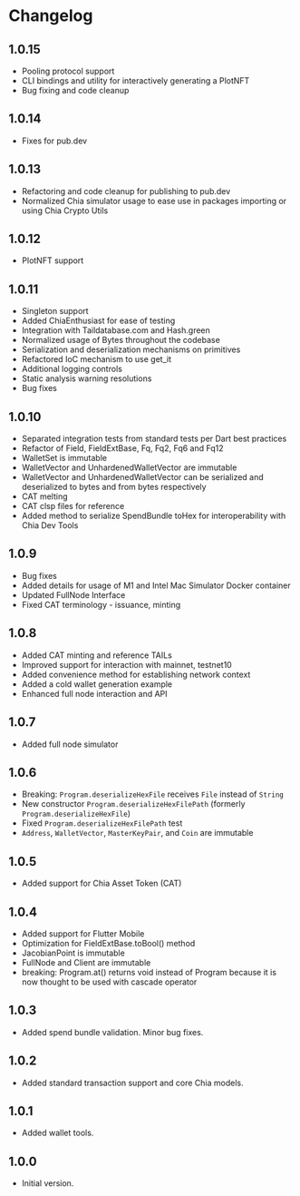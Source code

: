 # Changelog

## 1.0.15

- Pooling protocol support
- CLI bindings and utility for interactively generating a PlotNFT
- Bug fixing and code cleanup

## 1.0.14

- Fixes for pub.dev

## 1.0.13

- Refactoring and code cleanup for publishing to pub.dev
- Normalized Chia simulator usage to ease use in packages importing or using Chia Crypto Utils

## 1.0.12

- PlotNFT support

## 1.0.11

- Singleton support
- Added ChiaEnthusiast for ease of testing
- Integration with Taildatabase.com and Hash.green
- Normalized usage of Bytes throughout the codebase
- Serialization and deserialization mechanisms on primitives
- Refactored IoC mechanism to use get_it
- Additional logging controls
- Static analysis warning resolutions
- Bug fixes

## 1.0.10

- Separated integration tests from standard tests per Dart best practices
- Refactor of Field, FieldExtBase, Fq, Fq2, Fq6 and Fq12
- WalletSet is immutable
- WalletVector and UnhardenedWalletVector are immutable
- WalletVector and UnhardenedWalletVector can be serialized and deserialized to bytes and from bytes respectively
- CAT melting
- CAT clsp files for reference
- Added method to serialize SpendBundle toHex for interoperability with Chia Dev Tools

## 1.0.9

- Bug fixes
- Added details for usage of M1 and Intel Mac Simulator Docker container
- Updated FullNode Interface
- Fixed CAT terminology - issuance, minting

## 1.0.8

- Added CAT minting and reference TAILs
- Improved support for interaction with mainnet, testnet10
- Added convenience method for establishing network context
- Added a cold wallet generation example
- Enhanced full node interaction and API

## 1.0.7

- Added full node simulator

## 1.0.6

- Breaking: `Program.deserializeHexFile` receives `File` instead of `String`
- New constructor `Program.deserializeHexFilePath` (formerly `Program.deserializeHexFile`)
- Fixed `Program.deserializeHexFilePath` test
- `Address`, `WalletVector`, `MasterKeyPair`, and `Coin` are immutable

## 1.0.5

- Added support for Chia Asset Token (CAT)

## 1.0.4

- Added support for Flutter Mobile
- Optimization for FieldExtBase.toBool() method
- JacobianPoint is immutable
- FullNode and Client are immutable
- breaking: Program.at() returns void instead of Program because it is now thought to be used with cascade operator

## 1.0.3

- Added spend bundle validation. Minor bug fixes.

## 1.0.2

- Added standard transaction support and core Chia models.

## 1.0.1

- Added wallet tools.

## 1.0.0

- Initial version.
